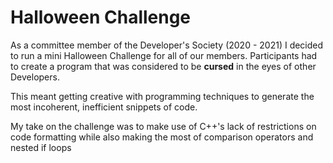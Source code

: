 # Halloween Challenge
As a committee member of the Developer's Society (2020 - 2021) I decided to run a mini Halloween Challenge for all of our members. Participants had to create a program that was considered to be **cursed** in the eyes of other Developers. 

This meant getting creative with programming techniques to generate the most incoherent, inefficient snippets of code.

My take on the challenge was to make use of C++'s lack of restrictions on code formatting while also making the most of comparison operators and nested if loops

